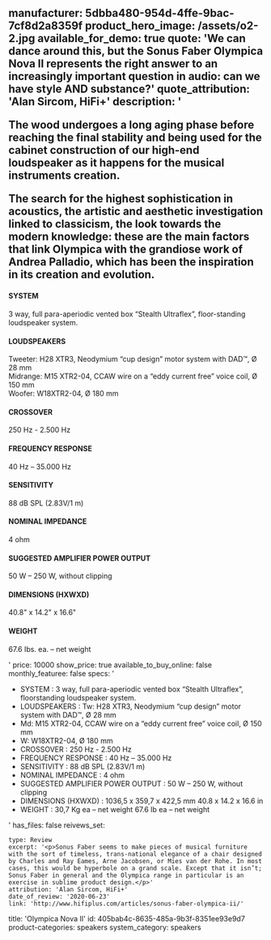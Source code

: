 manufacturer: 5dbba480-954d-4ffe-9bac-7cf8d2a8359f
product_hero_image: /assets/o2-2.jpg
available_for_demo: true
quote: 'We can dance around this, but the Sonus Faber Olympica Nova II represents the right answer to an increasingly important question in audio: can we have style AND substance?'
quote_attribution: 'Alan Sircom, HiFi+'
description: '<p>The wood undergoes a long aging phase before reaching the final stability and being used for the cabinet construction of our high-end loudspeaker as it happens for the musical instruments creation.</p><p>The search for the highest sophistication in acoustics, the artistic and aesthetic investigation linked to classicism, the look towards the modern knowledge: these are the main factors that link Olympica with the grandiose work of Andrea Palladio, which has been the inspiration in its creation and evolution.</p><h4>SYSTEM</h4><p>3 way, full para-aperiodic vented box “Stealth Ultraflex”, floor-standing loudspeaker system.</p><h4>LOUDSPEAKERS</h4><p>Tweeter: H28 XTR3, Neodymium “cup design” motor system with DAD™, Ø 28 mm<br>Midrange: M15 XTR2-04, CCAW wire on a “eddy current free” voice coil, Ø 150 mm<br>Woofer: W18XTR2-04, Ø 180 mm</p><h4>CROSSOVER</h4><p>250 Hz - 2.500 Hz</p><h4>FREQUENCY RESPONSE</h4><p>40 Hz – 35.000 Hz</p><h4>SENSITIVITY</h4><p>88 dB SPL (2.83V/1 m)</p><h4>NOMINAL IMPEDANCE</h4><p>4 ohm</p><h4>SUGGESTED AMPLIFIER POWER OUTPUT</h4><p>50 W – 250 W, without clipping</p><h4>DIMENSIONS (HXWXD)</h4><p>40.8" x 14.2" x 16.6"</p><h4>WEIGHT</h4><p>67.6 Ibs. ea. – net weight</p>'
price: 10000
show_price: true
available_to_buy_online: false
monthly_featuree: false
specs: '<ul><li>SYSTEM : 3 way, full para-aperiodic vented box “Stealth Ultraflex”, floorstanding loudspeaker system.<br></li><li>LOUDSPEAKERS : Tw: H28 XTR3, Neodymium “cup design” motor system with DAD™, Ø 28 mm<br></li><li>Md: M15 XTR2-04, CCAW wire on a “eddy current free” voice coil, Ø 150 mm<br></li><li>W: W18XTR2-04, Ø 180 mm<br></li><li>CROSSOVER : 250 Hz - 2.500 Hz<br></li><li>FREQUENCY RESPONSE : 40 Hz – 35.000 Hz<br></li><li>SENSITIVITY : 88 dB SPL (2.83V/1 m)<br></li><li>NOMINAL IMPEDANCE : 4 ohm<br></li><li>SUGGESTED AMPLIFIER POWER OUTPUT : 50 W – 250 W, without clipping<br></li><li>DIMENSIONS (HXWXD) : 1036,5 x 359,7 x 422,5 mm 40.8 x 14.2 x 16.6 in<br></li><li>WEIGHT : 30,7 Kg ea – net weight 67.6 Ib ea – net weight<br></li></ul>'
has_files: false
reivews_set:
  -
    type: Review
    excerpt: '<p>Sonus Faber seems to make pieces of musical furniture with the sort of timeless, trans-national elegance of a chair designed by Charles and Ray Eames, Arne Jacobsen, or Mies van der Rohe. In most cases, this would be hyperbole on a grand scale. Except that it isn’t; Sonus Faber in general and the Olympica range in particular is an exercise in sublime product design.</p>'
    attribution: 'Alan Sircom, HiFi+'
    date_of_review: '2020-06-23'
    link: 'http://www.hifiplus.com/articles/sonus-faber-olympica-ii/'
title: 'Olympica Nova II'
id: 405bab4c-8635-485a-9b3f-8351ee93e9d7
product-categories: speakers
system_category: speakers
